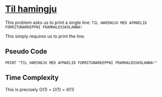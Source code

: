 # [Til hamingju](https://open.kattis.com/problems/tilhamingju)

This problem asks us to print a single line: `TIL HAMINGJU MED AFMAELID FORRITUNARKEPPNI FRAMHALDSSKOLANNA!`

This simply requires us to print the line.

## Pseudo Code
```
PRINT "TIL HAMINGJU MED AFMAELID FORRITUNARKEPPNI FRAMHALDSSKOLANNA!"
```

## Time Complexity
This is precisely O(1) = $\Omega$(1) = $\Theta$(1)
